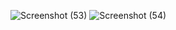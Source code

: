  
![Screenshot (53)](https://github.com/user-attachments/assets/97eb8ea2-f01b-4529-bc8c-005ab65a7d91)
![Screenshot (54)](https://github.com/user-attachments/assets/1427d324-4c89-4c17-b621-72c2d3bea982)
